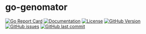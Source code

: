 # go-genomator

[![Go Report Card](https://goreportcard.com/badge/github.com/shizonic/go-genomator)](https://goreportcard.com/report/github.com/shizonic/go-genomator) [![Documentation](https://godoc.org/github.com/shizonic/go-genomator?status.svg)](http://godoc.org/github.com/shizonic/go-genomator) [![License](https://img.shields.io/badge/license-Apache%20v2-orange.svg)](https://github.com/shizonic/go-genomator/raw/master/LICENSE) [![GitHub Version](https://img.shields.io/github/v/release/shizonic/go-genomator)](https://github.com/shizonic/go-genomator/releases) [![GitHub issues](https://img.shields.io/github/issues/shizonic/go-genomator.svg)](https://github.com/shizonic/go-genomator/issues) [![GitHub last commit](https://img.shields.io/github/last-commit/shizonic/go-genomator.svg)](https://github.com/shizonic/go-genomator)